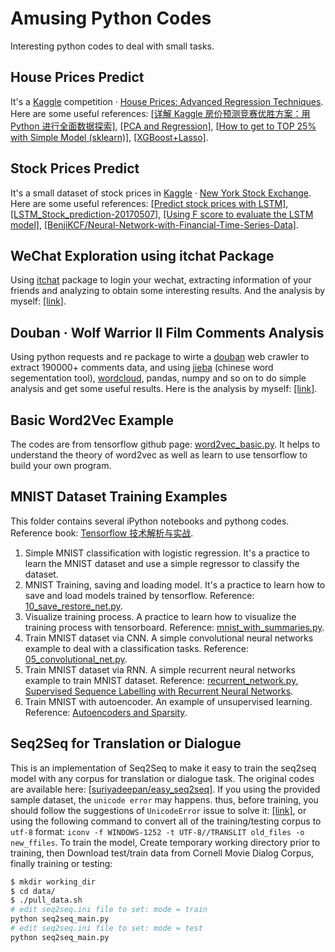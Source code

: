 # Amusing Python Codes
Interesting python codes to deal with small tasks.

## House Prices Predict
It's a [Kaggle](https://www.kaggle.com/) competition · [House Prices: Advanced Regression Techniques](https://www.kaggle.com/c/house-prices-advanced-regression-techniques). Here are some useful references: [[详解 Kaggle 房价预测竞赛优胜方案：用 Python 进行全面数据探索]](https://www.leiphone.com/news/201704/Py7Mu3TwRF97pWc7.html), [[PCA and Regression]](https://www.kaggle.com/miguelangelnieto/pca-and-regression), [[How to get to TOP 25% with Simple Model (sklearn)]](https://www.kaggle.com/neviadomski/how-to-get-to-top-25-with-simple-model-sklearn), [[XGBoost+Lasso]](https://www.kaggle.com/humananalog/xgboost-lasso/code/code).

## Stock Prices Predict
It's a small dataset of stock prices in [Kaggle](https://www.kaggle.com/) · [New York Stock Exchange](https://www.kaggle.com/dgawlik/nyse). Here are some useful references: [[Predict stock prices with LSTM]](https://www.kaggle.com/pablocastilla/predict-stock-prices-with-lstm), [[LSTM_Stock_prediction-20170507]](https://www.kaggle.com/benjibb/lstm-stock-prediction-20170507), [[Using F score to evaluate the LSTM model]](https://www.kaggle.com/amberhahn/using-f-score-to-evaluate-the-lstm-model/code), [[BenjiKCF/Neural-Network-with-Financial-Time-Series-Data]](https://github.com/BenjiKCF/Neural-Network-with-Financial-Time-Series-Data).

## WeChat Exploration using itchat Package
Using [itchat](https://itchat.readthedocs.io/zh/latest/api/) package to login your wechat, extracting information of your friends and analyzing to obtain some interesting results. And the analysis by myself: [[link]](https://isaacchanghau.github.io/2017/09/10/Python-itchat包分析微信朋友/).

## Douban · Wolf Warrior II Film Comments Analysis
Using python requests and re package to wirte a [douban](https://movie.douban.com/subject/26363254/comments?start=0) web crawler to extract 190000+ comments data, and using [jieba](https://github.com/fxsjy/jieba) (chinese word segementation tool), [wordcloud](https://github.com/amueller/word_cloud), pandas, numpy and so on to do simple analysis and get some useful results. Here is the analysis by myself: [[link]](https://isaacchanghau.github.io/2017/09/10/Python-浅析-战狼2-170000-影评数据/).

## Basic Word2Vec Example
The codes are from tensorflow github page: [word2vec_basic.py](https://github.com/tensorflow/tensorflow/blob/master/tensorflow/examples/tutorials/word2vec/word2vec_basic.py). It helps to understand the theory of word2vec as well as learn to use tensorflow to build your own program.

## MNIST Dataset Training Examples
This folder contains several iPython notebooks and pythong codes. Reference book: [Tensorflow 技术解析与实战](http://www.epubit.com.cn/book/details/4862).

1. Simple MNIST classification with logistic regression. It's a practice to learn the MNIST dataset and use a simple regressor to classify the dataset.
2. MNIST Training, saving and loading model. It's a practice to learn how to save and load models trained by tensorflow. Reference: [10_save_restore_net.py](https://github.com/nlintz/TensorFlow-Tutorials/blob/master/10_save_restore_net.py).
3. Visualize training process. A practice to learn how to visualize the training process with tensorboard. Reference: [mnist_with_summaries.py](https://github.com/tensorflow/tensorflow/blob/master/tensorflow/examples/tutorials/mnist/mnist_with_summaries.py).
4. Train MNIST dataset via CNN. A simple convolutional neural networks example to deal with a classification tasks. Reference: [05_convolutional_net.py](https://github.com/nlintz/TensorFlow-Tutorials/blob/master/05_convolutional_net.py).
5. Train MNIST dataset via RNN. A simple recurrent neural networks example to train MNIST dataset. Reference: [recurrent_network.py](https://github.com/aymericdamien/TensorFlow-Examples/blob/master/examples/3_NeuralNetworks/recurrent_network.py), [Supervised Sequence Labelling with Recurrent Neural Networks](http://www.cs.toronto.edu/~graves/preprint.pdf).
6. Train MNIST with autoencoder. An example of unsupervised learning. Reference: [Autoencoders and Sparsity](http://ufldl.stanford.edu/wiki/index.php/Autoencoders_and_Sparsity).

## Seq2Seq for Translation or Dialogue
This is an implementation of Seq2Seq to make it easy to train the seq2seq model with any corpus for translation or dialogue task. The original codes are available here: [[suriyadeepan/easy_seq2seq]](https://github.com/suriyadeepan/easy_seq2seq). If you using the provided sample dataset, the `unicode error` may happens. thus, before training, you should follow the suggestions of `UnicodeError` issue to solve it: [[link]](https://github.com/suriyadeepan/easy_seq2seq/issues/31), or using the following command to convert all of the training/testing corpus to `utf-8` format: `iconv -f WINDOWS-1252 -t UTF-8//TRANSLIT old_files -o new_ffiles`. To train the model, Create temporary working directory prior to training, then Download test/train data from Cornell Movie Dialog Corpus, finally training or testing:
``` bash
$ mkdir working_dir
$ cd data/
$ ./pull_data.sh
# edit seq2seq.ini file to set: mode = train
python seq2seq_main.py
# edit seq2seq.ini file to set: mode = test
python seq2seq_main.py
```
